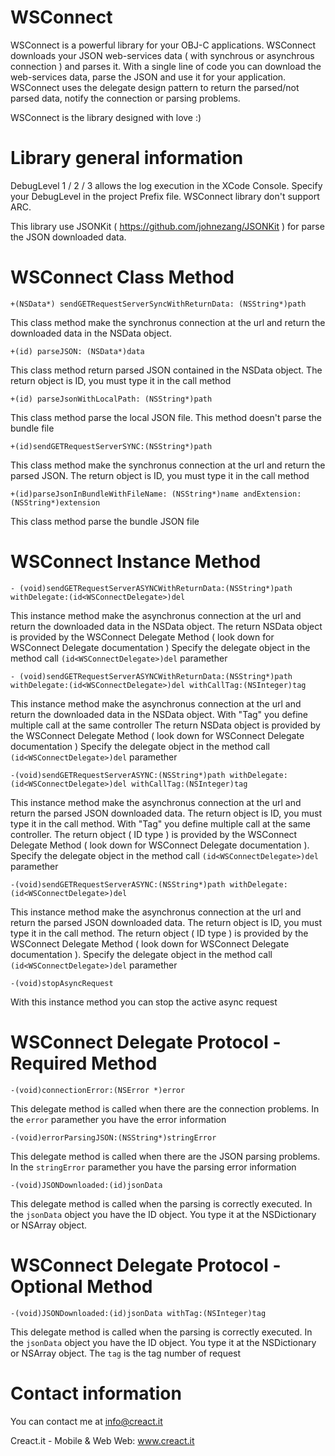 WSConnect
=========
WSConnect is a powerful library for your OBJ-C applications.
WSConnect downloads your JSON web-services data ( with synchrous or asynchrous connection ) and parses it.
With a single line of code you can download the web-services data, parse the JSON and use it for your application.
WSConnect uses the delegate design pattern to return the parsed/not parsed data, notify the connection or parsing problems.

WSConnect is the library designed with love :)






Library general information
=========
DebugLevel 1 / 2 / 3 allows the log execution in the XCode Console. Specify your DebugLevel in the project Prefix file.
WSConnect library don't support ARC.

This library use JSONKit ( https://github.com/johnezang/JSONKit ) for parse the JSON downloaded data.





WSConnect Class Method
=========
`+(NSData*) sendGETRequestServerSyncWithReturnData: (NSString*)path`

This class method make the synchronus connection at the url and return the downloaded data in the NSData object.


`+(id) parseJSON: (NSData*)data`

This class method return parsed JSON contained in the NSData object. The return object is ID, you must type it in the call method


`+(id) parseJsonWithLocalPath: (NSString*)path`

This class method parse the local JSON file. This method doesn't parse the bundle file


`+(id)sendGETRequestServerSYNC:(NSString*)path`

This class method make the synchronus connection at the url and return the parsed JSON. The return object is ID, you must type it in the call method


`+(id)parseJsonInBundleWithFileName: (NSString*)name andExtension: (NSString*)extension`

This class method parse the bundle JSON file



WSConnect Instance Method
=========
`- (void)sendGETRequestServerASYNCWithReturnData:(NSString*)path withDelegate:(id<WSConnectDelegate>)del`

This instance method make the asynchronus connection at the url and return the downloaded data in the NSData object.
The return NSData object is provided by the WSConnect Delegate Method ( look down for WSConnect Delegate documentation )
Specify the delegate object in the method call `(id<WSConnectDelegate>)del` paramether


`- (void)sendGETRequestServerASYNCWithReturnData:(NSString*)path withDelegate:(id<WSConnectDelegate>)del withCallTag:(NSInteger)tag`

This instance method make the asynchronus connection at the url and return the downloaded data in the NSData object.
With "Tag" you define multiple call at the same controller 
The return NSData object is provided by the WSConnect Delegate Method ( look down for WSConnect Delegate documentation )
Specify the delegate object in the method call `(id<WSConnectDelegate>)del` paramether


`-(void)sendGETRequestServerASYNC:(NSString*)path withDelegate:(id<WSConnectDelegate>)del withCallTag:(NSInteger)tag`

This instance method make the asynchronus connection at the url and return the parsed JSON downloaded data. The return object is ID, you must type it in the call method. With "Tag" you define multiple call at the same controller.
The return object ( ID type ) is provided by the WSConnect Delegate Method ( look down for WSConnect Delegate documentation ).
Specify the delegate object in the method call `(id<WSConnectDelegate>)del` paramether


`-(void)sendGETRequestServerASYNC:(NSString*)path withDelegate:(id<WSConnectDelegate>)del`

This instance method make the asynchronus connection at the url and return the parsed JSON downloaded data. The return object is ID, you must type it in the call method.
The return object ( ID type ) is provided by the WSConnect Delegate Method ( look down for WSConnect Delegate documentation ).
Specify the delegate object in the method call `(id<WSConnectDelegate>)del` paramether


`-(void)stopAsyncRequest`

With this instance method you can stop the active async request 




WSConnect Delegate Protocol - Required Method
=========

`-(void)connectionError:(NSError *)error`

This delegate method is called when there are the connection problems. In the `error` paramether you have the error information

`-(void)errorParsingJSON:(NSString*)stringError`

This delegate method is called when there are the JSON parsing problems. In the `stringError` paramether you have the parsing error information


`-(void)JSONDownloaded:(id)jsonData`

This delegate method is called when the parsing is correctly executed. In the `jsonData` object you have the ID object. You type it at the NSDictionary or NSArray object. 


WSConnect Delegate Protocol - Optional Method
=========

`-(void)JSONDownloaded:(id)jsonData withTag:(NSInteger)tag`

This delegate method is called when the parsing is correctly executed. In the `jsonData` object you have the ID object. You type it at the NSDictionary or NSArray object. The `tag` is the tag number of request



Contact information
=========
You can contact me at info@creact.it

Creact.it - Mobile & Web
Web: www.creact.it
